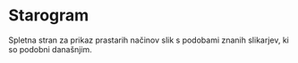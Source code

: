 # Starogram
Spletna stran za prikaz prastarih načinov slik s podobami znanih slikarjev, ki so podobni današnjim.
